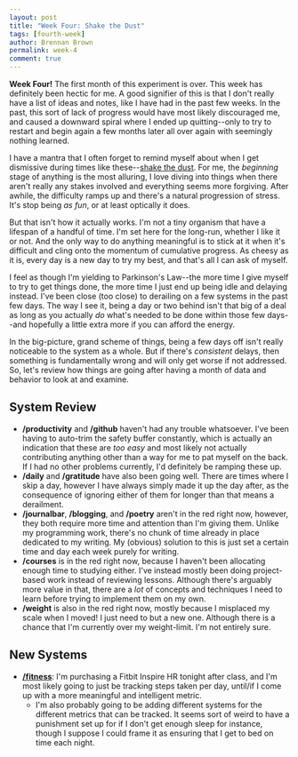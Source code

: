 ```yaml
---
layout: post
title: "Week Four: Shake the Dust"
tags: [fourth-week]
author: Brennan Brown
permalink: week-4
comment: true
---
```



**Week Four!** The first month of this experiment is over. This week has definitely been hectic for me. A good signifier of this is that I don't really have a list of ideas and notes, like I have had in the past few weeks. In the past, this sort of lack of progress would have most likely discouraged me, and caused a downward spiral where I ended up quitting--only to try to restart and begin again a few months later all over again with seemingly nothing learned. 

I have a mantra that I often forget to remind myself about when I get dismissive during times like these--[shake the dust](https://www.youtube.com/watch?v=0qDtHdloK44). For me, the *beginning* stage of anything is the most alluring, I love diving into things when there aren't really any stakes involved and everything seems more forgiving. After awhile, the difficulty ramps up and there's a natural progression of stress. It's stop being *as fun*, or at least optically it does. 

But that isn't how it actually works. I'm not a tiny organism that have a lifespan of a handful of time. I'm set here for the long-run, whether I like it or not. And the only way to do anything meaningful is to stick at it when it's difficult and cling onto the momentum of cumulative progress. As cheesy as it is, every day is a new day to try my best, and that's all I can ask of myself.

I feel as though I'm yielding to Parkinson's Law--the more time I give myself to try to get things done, the more time I just end up being idle and delaying instead. I've been close (too close) to derailing on a few systems in the past few days. The way I see it, being a day or two behind isn't that big of a deal as long as you actually *do* what's needed to be done within those few days--and hopefully a little extra more if you can afford the energy. 

In the big-picture, grand scheme of things, being a few days off isn't really noticeable to the system as a whole. But if there's *consistent* delays, then something is fundamentally wrong and will only get worse if not addressed. So, let's review how things are going after having a month of data and behavior to look at and examine.

## System Review

* **/productivity** and **/github** haven't had any trouble whatsoever. I've been having to auto-trim the safety buffer constantly, which is actually an indication that these are *too easy* and most likely not actually contributing anything other than a way for me to pat myself on the back. If I had no other problems currently, I'd definitely be ramping these up.
* **/daily** and **/gratitude** have also been going well. There are times where I skip a day, however I have always simply made it up the day after, as the consequence of ignoring either of them for longer than that means a derailment. 
*  **/journalbar**, **/blogging**, and **/poetry** aren't in the red right now, however, they both require more time and attention than I'm giving them. Unlike my programming work, there's no chunk of time already in place dedicated to my writing. My (obvious) solution to this is just set a certain time and day each week purely for writing.
* **/courses** is in the red right now, because I haven't been allocating enough time to studying either. I've instead mostly been doing project-based work instead of reviewing lessons. Although there's arguably more value in that, there are a *lot* of concepts and techniques I need to learn before trying to implement them on my own. 
* **/weight** is also in the red right now, mostly because I misplaced my scale when I moved! I just need to but a new one. Although there is a chance that I'm currently over my weight-limit. I'm not entirely sure. 

## New Systems

* [**/fitness**](https://beeminder.com/brennanbrown/fitness): I'm purchasing a Fitbit Inspire HR tonight after class, and I'm most likely going to just be tracking steps taken per day, until/if I come up with a more meaningful and intelligent metric.
  - I'm also probably going to be adding different systems for the different metrics that can be tracked. It seems sort of weird to have a punishment set up for if I don't get enough sleep for instance, though I suppose I could frame it as ensuring that I get to bed on time each night. 